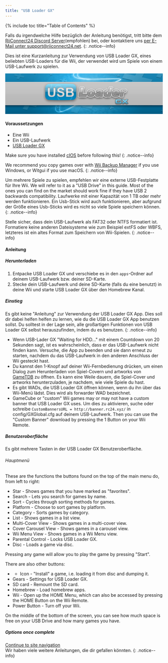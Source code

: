 ```yaml
---
title: "USB Loader GX"
---
```


{% include toc title="Table of Contents" %}

Falls du irgendwelche Hilfe bezüglich der Anleitung benötigst, tritt bitte dem [RiiConnect24 Discord Server](https://discord.gg/b4Y7jfD)(empfohlen) bei, oder kontaktiere uns [per E-Mail unter support@riiconnect24.net](mailto:support@riiconnect24.net).
{: .notice--info}

Dies ist eine Kurzanleitung zur Verwendung von USB Loader GX, eines beliebten USB-Loaders für die Wii, der verwendet wird um Spiele von einem USB-Laufwerk zu spielen.

![USB Loader GX](/images/usbloadergx.png)

#### Voraussetzungen

* Eine Wii
* Ein USB-Laufwerk
* [USB Loader GX](https://sourceforge.net/projects/usbloadergx/files/latest/download)

Make sure you have installed [cIOS](/cios) before following this!
{: .notice--info}

We recommend you copy games over with [Wii Backup Manager](/wiibackupmanager) if you use Windows, or Witgui if you use macOS.
{: .notice--info}

Um mehrere Spiele zu spielen, empfehlen wir eine externe USB-Festplatte für Ihre Wii. We will refer to it as a "USB Drive" in this guide. Most of the ones you can find on the market should work fine if they have USB 2 backwards compatibility. Laufwerke mit einer Kapazität von 1 TB oder mehr werden funktionieren. Ein Usb-Stick wird auch funktionieren, aber aufgrund der Größe eines Usb-Sticks wird es nicht so viele Spiele speichern können.
{: .notice--info}

Stelle sicher, dass dein USB-Laufwerk als FAT32 oder NTFS formatiert ist. Formatiere keine anderen Dateisysteme wie zum Beispiel extFS oder WBFS, letzteres ist ein altes Format zum Speichern von Wii-Spielen.
{: .notice--info}

#### Anleitung

##### Herunterladen

1. Entpacke USB Loader GX und verschiebe es in den `apps`-Ordner auf deinem USB-Laufwerk bzw. deiner SD-Karte.
2. Stecke dein USB-Laufwerk und deine SD-Karte (falls du eine benutzt) in deine Wii und starte USB Loader GX über den Homebrew Kanal.

##### Einstieg

Es gibt keine "Anleitung" zur Verwendung der USB Loader GX App. Dies soll dir dabei helfen helfen zu lernen, wie du die USB Loader GX App benutzen sollst. Du solltest in der Lage sein, alle großartigen Funktionen von USB Loader GX selbst herauszufinden, indem du es benutzen.
{: .notice--info}

* Wenn USB-Lader GX "Waiting for HDD..." mit einem Countdown von 20 Sekunden sagt, ist es wahrscheinlich, dass er das USB-Laufwerk nicht finden kann. Versuche, die App zu beenden und sie dann erneut zu starten, nachdem du das USB-Laufwerk in den anderen Anschluss der Wii gesteckt hast.
* Du kannst den 1-Knopf auf deiner Wii-Fernbedienung drücken, um einen Dialog zum Herunterladen von Spiel-Covern und artworks von [GameTDB](https://gametdb.com/) zu öffnen. Es kann eine Weile dauern, die Spiel-Cover und artworks herunterzuladen, je nachdem, wie viele Spiele du hast.
* Es gibt WADs, die USB Loader GX öffnen können, wenn du ihn über das Wii-Menü lädst. Dies wird als forwarder WAD bezeichnet.
* GameCube or "custom" Wii games may or may not have a custom banner that USB Loader GX uses. Um dies zu aktivieren, suche oder schreibe `CustomBannersURL = http://banner.rc24.xyz/` in config/GXGlobal.cfg auf deinem USB-Laufwerk. Then you can use the "Custom Banner" download by pressing the 1 Button on your Wii Remote.

##### Benutzeroberfläche

Es gibt mehrere Tasten in der USB Loader GX Benutzeroberfläche.

###### Hauptmenü

These are the functions the buttons found on the top of the main menu do, from left to right:

* Star - Shows games that you have marked as "favorites".
* Search - Lets you search for games by name.
* Sort - Cycles through sorting methods for games.
* Platform - Choose to sort games by platform.
* Category - Sorts games by category.
* List - Shows games in a list view.
* Multi-Cover View - Shows games in a multi-cover view.
* Cover Carousel View - Shows games in a carousel view.
* Wii Menu View - Shows games in a Wii Menu view.
* Parental Control - Locks USB Loader GX.
* Disc - Loads a game via disc.

Pressing any game will allow you to play the game by pressing "Start".

There are also other buttons:

* + Icon - "Install" a game, i.e. loading it from disc and dumping it.
* Gears - Settings for USB Loader GX.
* SD card - Remount the SD card.
* Homebrew - Load homebrew apps.
* Wii - Open up the HOME Menu, which can also be accessed by pressing the HOME Button on the Wii Remote.
* Power Button - Turn off your Wii.

On the middle of the bottom of the screen, you can see how much space is free on your USB Drive and how many games you have.

##### Options once complete

[Continue to site navigation](site-navigation)<br> Wir haben viele weitere Anleitungen, die dir gefallen könnten.
{: .notice--info}
